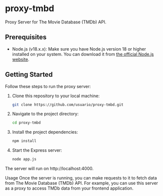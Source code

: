 # proxy-tmbd

Proxy Server for The Movie Database (TMDb) API.

## Prerequisites

- Node.js (v18.x.x): Make sure you have Node.js version 18 or higher installed on your system. You can download it from [the official Node.js website](https://nodejs.org/).

## Getting Started

Follow these steps to run the proxy server:

1. Clone this repository to your local machine:

   ```bash
   git clone https://github.com/usuario/proxy-tmbd.git

2. Navigate to the project directory:
   ```bash
   cd proxy-tmbd

4. Install the project dependencies:
   ```bash
   npm install

5. Start the Express server:
     ```bash
    node app.js

The server will run on http://localhost:4000.

Usage
Once the server is running, you can make requests to it to fetch data from The Movie Database (TMDb) API. For example, you can use this server as a proxy to access TMDb data from your frontend application.



